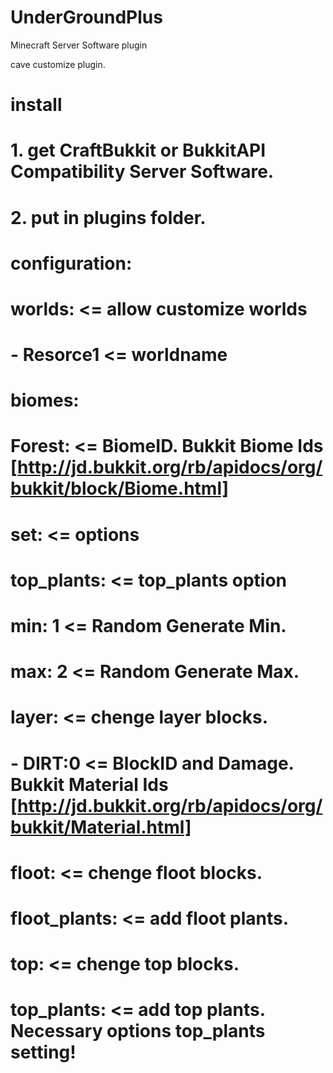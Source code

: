 UnderGroundPlus
===============

Minecraft Server Software plugin

cave customize plugin.

# install
# 1. get CraftBukkit or BukkitAPI Compatibility Server Software.
# 2. put in plugins folder.

# configuration:

# worlds: <= allow customize worlds
# - Resorce1 <= worldname
# biomes:
#   Forest: <= BiomeID. Bukkit Biome Ids [http://jd.bukkit.org/rb/apidocs/org/bukkit/block/Biome.html]
#   set: <= options
#     top_plants: <= top_plants option
#       min: 1    <= Random Generate Min.
#       max: 2    <= Random Generate Max.
#   layer: <= chenge layer blocks.
#     - DIRT:0 <= BlockID and Damage. Bukkit Material Ids [http://jd.bukkit.org/rb/apidocs/org/bukkit/Material.html]
#   floot: <= chenge floot blocks.
#   floot_plants: <= add floot plants.
#   top: <= chenge top blocks.
#   top_plants: <= add top plants. Necessary options top_plants setting!
